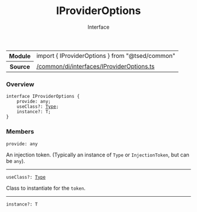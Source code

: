 
<header class="symbol-info-header"><h1 id="iprovideroptions">IProviderOptions</h1><label class="symbol-info-type-label interface">Interface</label></header>
<!-- summary -->
<section class="symbol-info"><table class="is-full-width"><tbody><tr><th>Module</th><td><div class="lang-typescript"><span class="token keyword">import</span> { IProviderOptions }&nbsp;<span class="token keyword">from</span>&nbsp;<span class="token string">"@tsed/common"</span></div></td></tr><tr><th>Source</th><td><a href="https://github.com/Romakita/ts-express-decorators/blob/v4.0.1/src//common/di/interfaces/IProviderOptions.ts#L0-L0">/common/di/interfaces/IProviderOptions.ts</a></td></tr></tbody></table></section>
<!-- overview -->


### Overview


<pre><code class="typescript-lang "><span class="token keyword">interface</span> IProviderOptions<T> <span class="token punctuation">{</span>
    provide<span class="token punctuation">:</span> <span class="token keyword">any</span><span class="token punctuation">;</span>
    useClass?<span class="token punctuation">:</span> <a href="#api/core/type"><span class="token">Type</span></a><T><span class="token punctuation">;</span>
    instance?<span class="token punctuation">:</span> T<span class="token punctuation">;</span>
<span class="token punctuation">}</span></code></pre>


<!-- Parameters -->

<!-- Description -->

<!-- Members -->







### Members



<div class="method-overview">
<pre><code class="typescript-lang ">provide<span class="token punctuation">:</span> <span class="token keyword">any</span></code></pre>
</div>


An injection token. (Typically an instance of `Type` or `InjectionToken`, but can be `any`).



<hr/>



<div class="method-overview">
<pre><code class="typescript-lang ">useClass?<span class="token punctuation">:</span> <a href="#api/core/type"><span class="token">Type</span></a><T></code></pre>
</div>


Class to instantiate for the `token`.



<hr/>



<div class="method-overview">
<pre><code class="typescript-lang ">instance?<span class="token punctuation">:</span> T</code></pre>
</div>








